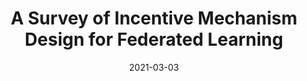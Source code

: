 ---
title: "A Survey of Incentive Mechanism Design for Federated Learning"
authors:
- Yufeng Zhan
- Jie Zhang
- Zicong Hong
- Leijie Wu
- Peng Li
- Song Guo

date: "2021-03-03"
doi: "10.1109/TETC.2021.3063517"

# Publication type.
# 1 = Conference paper; 2 = Journal article;
# 3 = Preprint Paper; 4 = Report; 5 = Book; 6 = Book section;
# 7 = Thesis; 8 = Patent
publication_types: ["2"]

# Publication name and optional abbreviated publication name.
publication: "*IEEE Transactions on Emerging Topics in Computing*"
publication_short: "TETCI (JCR-Q1)"

url_pdf: https://ieeexplore.ieee.org/abstract/document/9369019
# url_code: ''
# url_dataset: ''
# url_poster: ''
# url_project: ''
# url_slides: ''
# url_video: ''

---